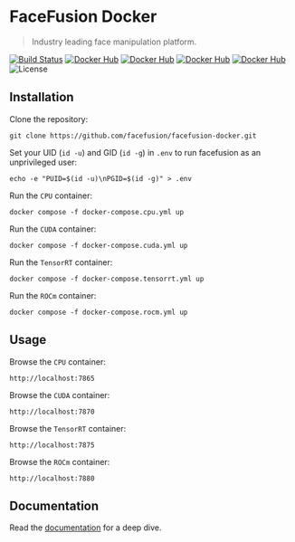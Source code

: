 FaceFusion Docker
=================

> Industry leading face manipulation platform.

[![Build Status](https://img.shields.io/github/actions/workflow/status/facefusion/facefusion-docker/ci.yml.svg?branch=master)](https://github.com/facefusion/facefusion-docker/actions?query=workflow:ci)
[![Docker Hub](https://img.shields.io/docker/v/facefusion/facefusion/3.3.2-cpu?label=docker-hub)](https://hub.docker.com/r/facefusion/facefusion/tags?name=3.3.2-cpu)
[![Docker Hub](https://img.shields.io/docker/v/facefusion/facefusion/3.3.2-cuda?label=docker-hub)](https://hub.docker.com/r/facefusion/facefusion/tags?name=3.3.2-cuda)
[![Docker Hub](https://img.shields.io/docker/v/facefusion/facefusion/3.3.2-tensorrt?label=docker-hub)](https://hub.docker.com/r/facefusion/facefusion/tags?name=3.3.2-tensorrt)
[![Docker Hub](https://img.shields.io/docker/v/facefusion/facefusion/3.3.2-rocm?label=docker-hub)](https://hub.docker.com/r/facefusion/facefusion/tags?name=3.3.2-rocm)
![License](https://img.shields.io/badge/license-OpenRAIL--S-green)


Installation
------------

Clone the repository:

```
git clone https://github.com/facefusion/facefusion-docker.git
```

Set your UID (`id -u`) and GID (`id -g`) in `.env` to run facefusion as an unprivileged user:

```
echo -e "PUID=$(id -u)\nPGID=$(id -g)" > .env
```

Run the `CPU` container:

```
docker compose -f docker-compose.cpu.yml up
```

Run the `CUDA` container:

```
docker compose -f docker-compose.cuda.yml up
```

Run the `TensorRT` container:

```
docker compose -f docker-compose.tensorrt.yml up
```

Run the `ROCm` container:

```
docker compose -f docker-compose.rocm.yml up
```


Usage
-----

Browse the `CPU` container:

```
http://localhost:7865
```

Browse the `CUDA` container:

```
http://localhost:7870
```

Browse the `TensorRT` container:

```
http://localhost:7875
```

Browse the `ROCm` container:

```
http://localhost:7880
```


Documentation
-------------

Read the [documentation](https://docs.facefusion.io) for a deep dive.
